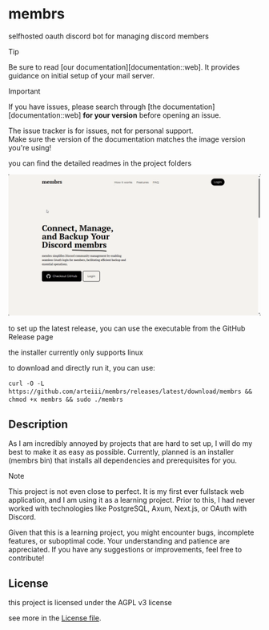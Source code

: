 # membrs

selfhosted oauth discord bot for managing discord members

> [!TIP]
> Be sure to read [our documentation][documentation::web]. It provides guidance on initial setup of your mail server.

> [!IMPORTANT]
> If you have issues, please search through [the documentation][documentation::web] **for your version** before opening an issue.
>
> The issue tracker is for issues, not for personal support.  
> Make sure the version of the documentation matches the image version you're using!


you can find the detailed readmes in the project folders

![](./preview/msedge_YJFwwVlzxc.gif)

to set up the latest release, you can use the executable from the GitHub Release page

the installer currently only supports linux

to download and directly run it, you can use:

```shell
curl -O -L https://github.com/arteiii/membrs/releases/latest/download/membrs && chmod +x membrs && sudo ./membrs
```

## Description

As I am incredibly annoyed by projects that are hard to set up, 
I will do my best to make it as easy as possible.
Currently, planned is an installer (membrs bin) that installs all dependencies and prerequisites for you.


> [!NOTE]
> This project is not even close to perfect.
> It is my first ever fullstack web application, and I am using it as a learning project.
> Prior to this, I had never worked with technologies like PostgreSQL, Axum, Next.js, or OAuth with Discord.
> 
> Given that this is a learning project, you might encounter bugs, incomplete features, or suboptimal code.
> Your understanding and patience are appreciated.
> If you have any suggestions or improvements, feel free to contribute!


## License

this project is licensed under the AGPL v3 license

see more in the [License file](LICENSE-AGPL-3).
